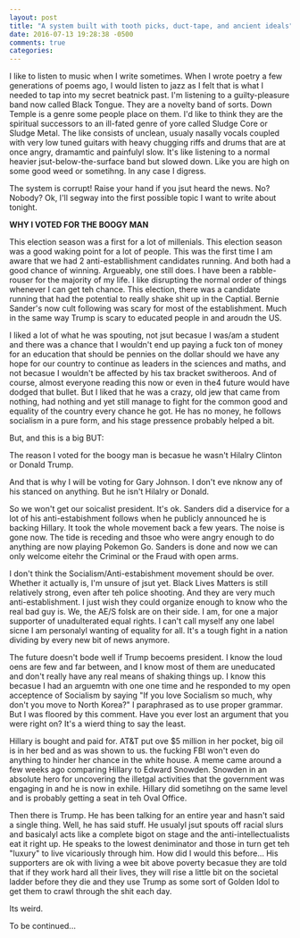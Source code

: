 ```yaml
---
layout: post
title: "A system built with tooth picks, duct-tape, and ancient ideals"
date: 2016-07-13 19:28:38 -0500
comments: true
categories: 
---
```


I like to listen to music when I write sometimes. When I wrote poetry a few generations of poems ago, I would listen to jazz as I felt that is what I needed to tap into my secret beatnick past. I'm listening to a guilty-pleasure band now called Black Tongue. They are a novelty band of sorts. Down Temple is a genre some people place on them. I'd like to think they are the spiritual successors to an ill-fated genre of yore called Sludge Core or Sludge Metal. The like consists of unclean, usualy nasally vocals coupled with very low tuned guitars with heavy chugging riffs and drums that are at once angry, dramamtic and painfulyl slow. It's like listening to a normal heavier jsut-below-the-surface band but slowed down. Like you are high on some good weed or sometihng. In any case I digress.

The system is corrupt! Raise your hand if you jsut heard the news. No? Nobody? Ok, I'll segway into the first possible topic I want to write about tonight. 

**WHY I VOTED FOR THE BOOGY MAN**

This election season was a first for a lot of millenials. This election season was a good waking point for a lot of people. This was the first time I am aware that we had 2 anti-establlishment candidates running. And both had a good chance of winning. Argueably, one still does. I have been a rabble-rouser for the majority of my life. I like disrupting the normal order of things whenever I can get teh chance. This election, there was a candidate running that had the potential to really shake shit up in the Captial. Bernie Sander's now cult following was scary for most of the establishment. Much in the same way Trump is scary to educated people in and aroudn the US. 

I liked a lot of what he was spouting, not jsut becasue I was/am a student and there was a chance that I wouldn't end up paying a fuck ton of money for an education that should be pennies on the dollar should we have any hope for our country to continue as leaders in the sciences and maths, and not becasue I wouldn't be affected by his tax bracket switheroos. And of course, almost everyone reading this now or even in the4 future would have dodged that bullet. But I liked that he was a crazy, old jew that came from nothing, had nothing and yet still manage to fight for the common good and equality of the country every chance he got. He has no money, he follows socialism in a pure form, and his stage pressence probably helped a bit.

But, and this is a big BUT:

The reason I voted for the boogy man is becasue he wasn't Hilalry Clinton or Donald Trump.

And that is why I will be voting for Gary Johnson. I don't eve nknow any of his stanced on anything. But he isn't Hilalry or Donald.

So we won't get our soicalist president. It's ok. Sanders did a diservice for a lot of his anti-estabishment follows when he publicly announced he is backing Hillary. It took the whole movement back a few years. The noise is gone now. The tide is receding and thsoe who were angry enough to do anything are now playing Pokemon Go. Sanders is done and now we can only welcome eitehr the Criminal or the Fraud with open arms.

I don't think the Socialism/Anti-estabishment movement should be over. Whether it actually is, I'm unsure of jsut yet. Black Lives Matters is still relatively strong, even after teh police shooting. And they are very much anti-establishment. I just wish they could organize enough to know who the real bad guy is. We, the AE/S folsk are on their side. I am, for one a major supporter of unadulterated equal rights. I can't call myself any one label sicne I am personalyl wanting of equality for all. It's a tough fight in a nation dividing by every new bit of news anymore. 

The future doesn't bode well if Trump becoems president. I know the loud oens are few and far between, and I know most of them are uneducated and don't really have any real means of shaking things up. I know this becasue I had an arguemtn with one one time and he responded to my open acceptence of Socialism by saying "If you love Socialism so much, why don't you move to North Korea?" I paraphrased as to use proper grammar. But I was floored by this comment. Have you ever lost an argument that you were right on? It's a wierd thing to say the least.

Hillary is bought and paid for. AT&T put ove $5 million in her pocket, big oil is in her bed and as was shown to us. the fucking FBI won't even do anything to hinder her chance in the white house. A meme came around a few weeks ago comparing Hillary to Edward Snowden. Snowden in an absolute hero for uncovering the illetgal activities that the government was engaging in and he is now in exhile. Hillary did sometihng on the same level and is probably getting a seat in teh Oval Office.

Then there is Trump. He has been talking for an entire year and hasn't said a single thing. Well, he has said stuff. He usualyl jsut spouts off racial slurs and basicalyl acts like a complete bigot on stage and the anti-intellectualists eat it right up. He speaks to the lowest deniminator and those in turn get teh "luxury" to live vicariously through him. How did I would this before... His supporters are ok with living a wee bit above poverty becasue they are told that if they work hard all their lives, they will rise a little bit on the societal ladder before they die and they use Trump as some sort of  Golden Idol to get them to crawl through the shit each day. 

Its weird.

 To be continued...